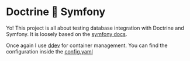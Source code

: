 # Doctrine 🤝 Symfony 

Yo! 
This project is all about testing database integration with Doctrine and Symfony. It is loosely based on the [symfony docs](https://symfony.com/doc/current/doctrine.html).

Once again I use [ddev](https://ddev.readthedocs.io/en/stable/) for container management. You can find the configuration inside the [config.yaml](https://github.com/onebarloop/doctrine/blob/main/.ddev/config.yaml)
